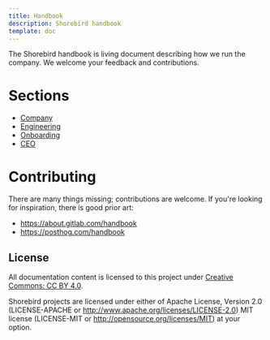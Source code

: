 ```yaml
---
title: Handbook
description: Shorebird handbook
template: doc
---
```


The Shorebird handbook is living document describing how we run the company. We
welcome your feedback and contributions.

# Sections

- [Company](/company)
- [Engineering](/engineering)
- [Onboarding](/onboarding)
- [CEO](/ceo)

# Contributing

There are many things missing; contributions are welcome. If
you're looking for inspiration, there is good prior art:

- https://about.gitlab.com/handbook
- https://posthog.com/handbook

## License

All documentation content is licensed to this project under [Creative Commons:
CC BY 4.0](https://creativecommons.org/licenses/by/4.0/).

Shorebird projects are licensed under either of Apache License, Version 2.0
(LICENSE-APACHE or http://www.apache.org/licenses/LICENSE-2.0) MIT license
(LICENSE-MIT or http://opensource.org/licenses/MIT) at your option.
